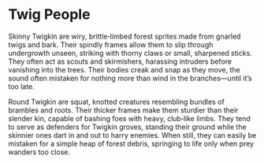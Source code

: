 # Twig People

Skinny Twigkin are wiry, brittle‑limbed forest sprites made from gnarled twigs and bark. Their spindly frames allow them to slip through undergrowth unseen, striking with thorny claws or small, sharpened sticks. They often act as scouts and skirmishers, harassing intruders before vanishing into the trees. Their bodies creak and snap as they move, the sound often mistaken for nothing more than wind in the branches—until it’s too late.

Round Twigkin are squat, knotted creatures resembling bundles of brambles and roots. Their thicker frames make them sturdier than their slender kin, capable of bashing foes with heavy, club‑like limbs. They tend to serve as defenders for Twigkin groves, standing their ground while the skinnier ones dart in and out to harry enemies. When still, they can easily be mistaken for a simple heap of forest debris, springing to life only when prey wanders too close.

